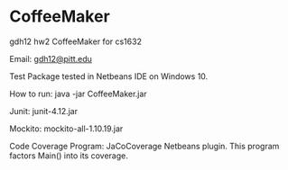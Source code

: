 # CoffeeMaker
gdh12 hw2 CoffeeMaker for cs1632

Email: gdh12@pitt.edu

Test Package tested in Netbeans IDE on Windows 10.

How to run: java -jar CoffeeMaker.jar

Junit: junit-4.12.jar

Mockito: mockito-all-1.10.19.jar

Code Coverage Program: JaCoCoverage Netbeans plugin. This program factors Main() into its coverage. 
